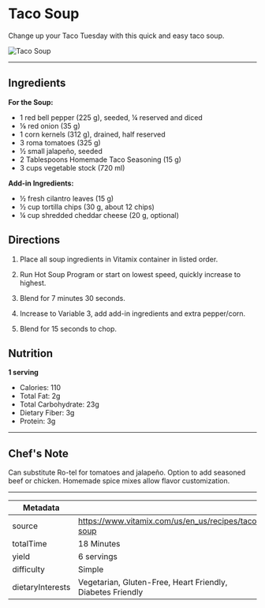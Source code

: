 # Taco Soup

Change up your Taco Tuesday with this quick and easy taco soup.

![Taco Soup](https://www.vitamix.com/content/dam/vitamix/home/recipes/q4-2024/TacoSoup_470x449.jpg)

---

## Ingredients

**For the Soup:**

- 1 red bell pepper (225 g), seeded, ¼ reserved and diced
- ⅛ red onion (35 g)
- 1 corn kernels (312 g), drained, half reserved
- 3 roma tomatoes (325 g)
- ½ small jalapeño, seeded
- 2 Tablespoons Homemade Taco Seasoning (15 g)
- 3 cups vegetable stock (720 ml)

**Add-in Ingredients:**

- ½ fresh cilantro leaves (15 g)
- ½ cup tortilla chips (30 g, about 12 chips)
- ¼ cup shredded cheddar cheese (20 g, optional)

## Directions

1. Place all soup ingredients in Vitamix container in listed order.

2. Run Hot Soup Program or start on lowest speed, quickly increase to highest.

3. Blend for 7 minutes 30 seconds.

4. Increase to Variable 3, add add-in ingredients and extra pepper/corn.

5. Blend for 15 seconds to chop.

## Nutrition

**1 serving**

- Calories: 110
- Total Fat: 2g
- Total Carbohydrate: 23g
- Dietary Fiber: 3g
- Protein: 3g

---

## Chef's Note

Can substitute Ro-tel for tomatoes and jalapeño. Option to add seasoned beef or chicken. Homemade spice mixes allow flavor customization.

---

| Metadata |  |
| --- | --- |
| source | https://www.vitamix.com/us/en_us/recipes/taco-soup |
| totalTime | 18 Minutes |
| yield | 6 servings |
| difficulty | Simple |
| dietaryInterests | Vegetarian, Gluten-Free, Heart Friendly, Diabetes Friendly |
